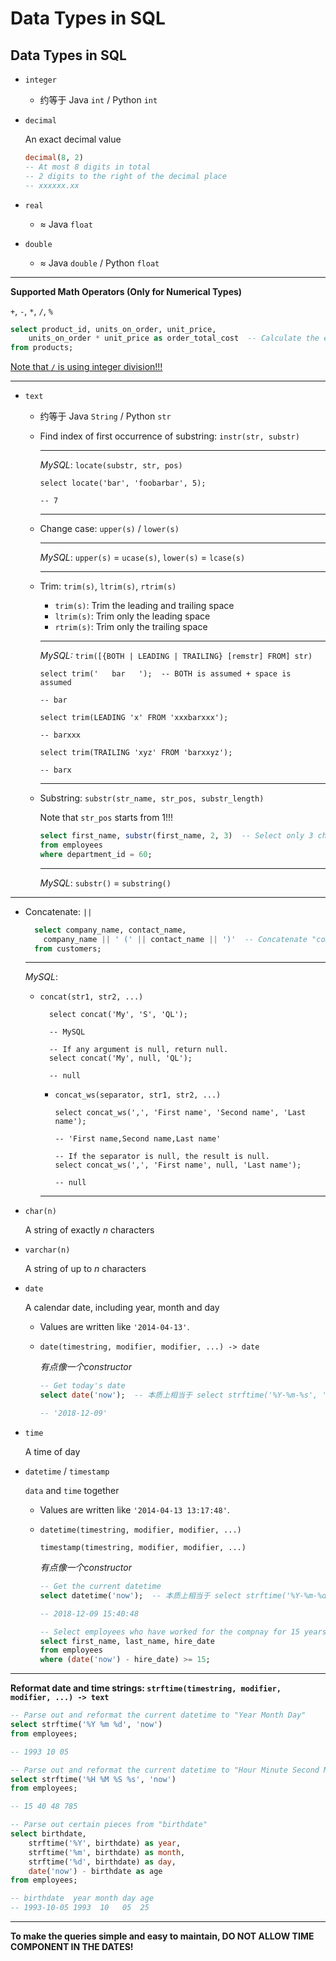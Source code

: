 # Data Types in SQL

## Data Types in SQL

- `integer`

  - 约等于 Java `int` / Python `int`

- `decimal`

  An exact decimal value

  ```sql
  decimal(8, 2)
  -- At most 8 digits in total
  -- 2 digits to the right of the decimal place
  -- xxxxxx.xx
  ```

- `real`

  - $\approx$ Java `float`

- `double`

  - $\approx$ Java `double` / Python `float`

------

**Supported Math Operators (Only for Numerical Types)**

`+`, `-`, `*`, `/`, `%`

```sql
select product_id, units_on_order, unit_price,
	units_on_order * unit_price as order_total_cost  -- Calculate the each order's total cost
from products;
```

<u>Note that `/` is using integer division!!!</u>

------

- `text`

  - 约等于 Java `String` / Python `str`

  - Find index of first occurrence of substring: `instr(str, substr)`

    ***

    *MySQL*: `locate(substr, str, pos)`

    ```mysql
    select locate('bar', 'foobarbar', 5);
    
    -- 7
    ```

    ***

  - Change case: `upper(s)` / `lower(s)`

    ***

    *MySQL*: `upper(s)` = `ucase(s)`, `lower(s)` = `lcase(s)`

    ***

  - Trim: `trim(s)`, `ltrim(s)`, `rtrim(s)`

    - `trim(s)`: Trim the leading and trailing space
    - `ltrim(s)`: Trim only the leading space
    - `rtrim(s)`: Trim only the trailing space

    ***

    *MySQL:* `trim([{BOTH | LEADING | TRAILING} [remstr] FROM] str)`

    ```mysql
    select trim('   bar   ');  -- BOTH is assumed + space is assumed
    
    -- bar
    
    select trim(LEADING 'x' FROM 'xxxbarxxx');
    
    -- barxxx
    
    select trim(TRAILING 'xyz' FROM 'barxxyz');
    
    -- barx
    ```

    ***

  - Substring: `substr(str_name, str_pos, substr_length)`

    Note that `str_pos` starts from 1!!!

    ```sql
    select first_name, substr(first_name, 2, 3)  -- Select only 3 characters, starting from the 2nd character
    from employees
    where department_id = 60;
    ```
    
    ***
    
    *MySQL*: `substr()` = `substring()`
    
***
    
- Concatenate: `||`
  
  ```sql
    select company_name, contact_name,
      company_name || ' (' || contact_name || ')'  -- Concatenate "company_name" and "contact_name"
    from customers;
  ```
  
    ***
  
    *MySQL*:
  
  * `concat(str1, str2, ...)`
  
    ```mysql
      select concat('My', 'S', 'QL');
    
      -- MySQL
    
      -- If any argument is null, return null.
      select concat('My', null, 'QL');
      
      -- null
      ```
  
    * `concat_ws(separator, str1, str2, ...)`
  
      ```mysql
      select concat_ws(',', 'First name', 'Second name', 'Last name');
    
      -- 'First name,Second name,Last name'
    
      -- If the separator is null, the result is null.
      select concat_ws(',', 'First name', null, 'Last name');
      
      -- null
      ```
  
    ***
  
- `char(n)`

  A string of exactly *n* characters

- `varchar(n)`

  A string of up to *n* characters

- `date`

  A calendar date, including year, month and day

  - Values are written like `'2014-04-13'`.

  - `date(timestring, modifier, modifier, ...) -> date`

    *有点像一个constructor*

    ```sql
    -- Get today's date
    select date('now');  -- 本质上相当于 select strftime('%Y-%m-%s', 'now')
    
    -- '2018-12-09'
    ```

- `time`

  A time of day

- `datetime` / `timestamp`

  `data` and `time` together

  - Values are written like `'2014-04-13 13:17:48'`.

  - `datetime(timestring, modifier, modifier, ...)`

    `timestamp(timestring, modifier, modifier, ...)`

    *有点像一个constructor*

    ```sql
    -- Get the current datetime
    select datetime('now');  -- 本质上相当于 select strftime('%Y-%m-%d %H-%M-%S', 'now')
    
    -- 2018-12-09 15:40:48
    ```

    ```sql
    -- Select employees who have worked for the compnay for 15 years or more
    select first_name, last_name, hire_date
    from employees
    where (date('now') - hire_date) >= 15;
    ```

------

**Reformat date and time strings: `strftime(timestring, modifier, modifier, ...) -> text`**

```sql
-- Parse out and reformat the current datetime to "Year Month Day"
select strftime('%Y %m %d', 'now')
from employees;

-- 1993 10 05
```

```sql
-- Parse out and reformat the current datetime to "Hour Minute Second Millisecond"
select strftime('%H %M %S %s', 'now')
from employees;

-- 15 40 48 785
```

```sql
-- Parse out certain pieces from "birthdate"
select birthdate,
    strftime('%Y', birthdate) as year,
    strftime('%m', birthdate) as month,
    strftime('%d', birthdate) as day,
    date('now') - birthdate as age
from employees;

-- birthdate  year month day age
-- 1993-10-05 1993  10   05  25
```

------

**To make the queries simple and easy to maintain, DO NOT ALLOW TIME COMPONENT IN THE DATES!**